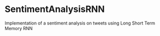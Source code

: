 # SentimentAnalysisRNN
Implementation of a sentiment analysis on tweets using Long Short Term Memory RNN
